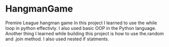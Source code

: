 # HangmanGame
Premire League hangman game
In this project I learned to use the while loop in python effectivly.
I also used basic OOP in the Python language.
Another thing I learned while building this project is how to use the.random and .join method.
I also used nested if statments.
